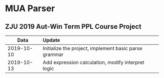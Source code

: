 # MUA Parser

## ZJU 2019 Aut-Win Term PPL Course Project



 

| Data       | Update                                                |
| ---------- | :---------------------------------------------------- |
| 2019-10-10 | Initialize the project, implement basic parse grammar |
| 2019-10-13 | Add expression calculation, modify interpret logic    |

